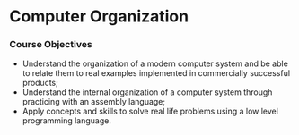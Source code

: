 # Computer Organization 

### Course Objectives
* Understand the organization of a modern computer system and be able to relate them to real examples implemented in commercially successful products;
* Understand the internal organization of a computer system through practicing with an assembly language;
* Apply concepts and skills to solve real life problems using a low level programming language.
